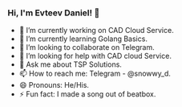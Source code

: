### Hi, I'm Evteev Daniel! 👋

- 🔭 I’m currently working on CAD Cloud Service.
- 🌱 I’m currently learning Golang Basics.
- 👯 I’m looking to collaborate on Telegram.
- 🤔 I’m looking for help with CAD cloud Service.
- 💬 Ask me about TSP Solutions.
- 📫 How to reach me: Telegram - @snowwy_d.
- 😄 Pronouns: He/His.
- ⚡ Fun fact: I made a song out of beatbox.
